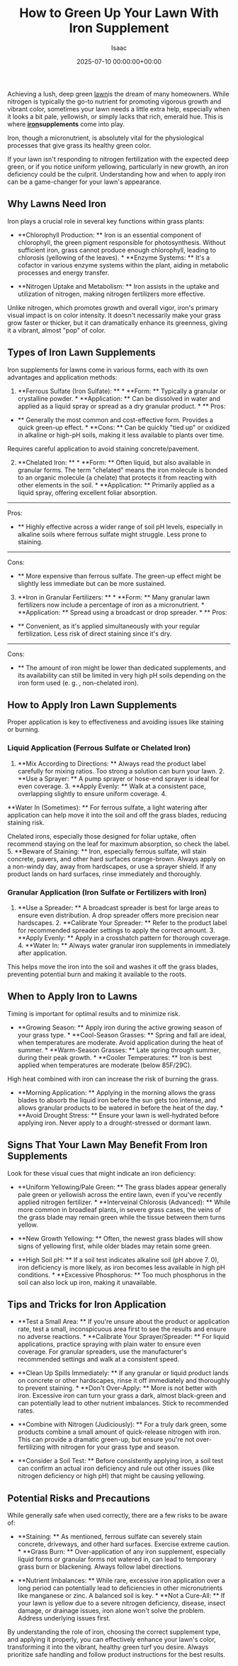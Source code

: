 ﻿---
title: How to Green Up Your Lawn With Iron Supplement
description: Achieving a lush, deep green lawn is the dream of many homeowners. While nitrogen is typically the go-to nutrient for promoting vigorous growth and vibrant...
slug: /how-to-green-up-your-lawn-with-iron-supplement/
date: 2025-07-10 00:00:00+00:00
lastmod: 2025-07-10 00:00:00+03:00
author: Isaac
categories:

- Lawn Care

- Fertilization

- Guides
tags:

- lawn-care

- lawn

- iron
layout: post
---

Achieving a lush, deep green [lawn](https://pestpolicy.com/10-essential-lawn-and-garden-tools-for-fall/)is the dream of many homeowners. While nitrogen is typically the go-to nutrient for promoting vigorous growth and vibrant color, sometimes your lawn needs a little extra help, especially when it looks a bit pale, yellowish, or simply lacks that rich, emerald hue. This is where **[iron](https://pestpolicy.com/best-paint-for-wrought-iron-railings/)supplements** come into play.

Iron, though a micronutrient, is absolutely vital for the physiological processes that give grass its healthy green color.

If your lawn isn't responding to nitrogen fertilization with the expected deep green, or if you notice uniform yellowing, particularly in new growth, an iron deficiency could be the culprit. Understanding how and when to apply iron can be a game-changer for your lawn's appearance.

##  Why Lawns Need Iron

Iron plays a crucial role in several key functions within grass plants:

* **Chlorophyll Production: ** Iron is an essential component of chlorophyll, the green pigment responsible for photosynthesis. Without sufficient iron, grass cannot produce enough chlorophyll, leading to chlorosis (yellowing of the leaves). * **Enzyme Systems: ** It's a cofactor in various enzyme systems within the plant, aiding in metabolic processes and energy transfer.

* **Nitrogen Uptake and Metabolism: ** Iron assists in the uptake and utilization of nitrogen, making nitrogen fertilizers more effective.

Unlike nitrogen, which promotes growth and overall vigor, iron's primary visual impact is on color intensity. It doesn't necessarily make your grass grow faster or thicker, but it can dramatically enhance its greenness, giving it a vibrant, almost "pop" of color.

##  Types of Iron Lawn Supplements

Iron supplements for lawns come in various forms, each with its own advantages and application methods:

1. **Ferrous Sulfate (Iron Sulfate): ** * **Form: ** Typically a granular or crystalline powder. * **Application: ** Can be dissolved in water and applied as a liquid spray or spread as a dry granular product. * **
Pros:

- ** Generally the most common and cost-effective form. Provides a quick green-up effect. * **Cons: ** Can be quickly "tied up" or oxidized in alkaline or high-pH soils, making it less available to plants over time.

Requires careful application to avoid staining concrete/pavement.

2. **Chelated Iron: ** * **Form: ** Often liquid, but also available in granular forms. The term "chelated" means the iron molecule is bonded to an organic molecule (a chelate) that protects it from reacting with other elements in the soil. * **Application: ** Primarily applied as a liquid spray, offering excellent foliar absorption.

* **
Pros:

- ** Highly effective across a wider range of soil pH levels, especially in alkaline soils where ferrous sulfate might struggle. Less prone to staining.

* **
Cons:

- ** More expensive than ferrous sulfate. The green-up effect might be slightly less immediate but can be more sustained.

3. **Iron in Granular Fertilizers: ** * **Form: ** Many granular lawn fertilizers now include a percentage of iron as a micronutrient. * **Application: ** Spread using a broadcast or drop spreader. * **
Pros:

- ** Convenient, as it's applied simultaneously with your regular fertilization. Less risk of direct staining since it's dry.

* **
Cons:

- ** The amount of iron might be lower than dedicated supplements, and its availability can still be limited in very high pH soils depending on the iron form used (e. g. , non-chelated iron).

##  How to Apply Iron Lawn Supplements

Proper application is key to effectiveness and avoiding issues like staining or burning.

###  Liquid Application (Ferrous Sulfate or Chelated Iron)

1. **Mix According to Directions: ** Always read the product label carefully for mixing ratios. Too strong a solution can burn your lawn. 2. **Use a Sprayer: ** A pump sprayer or hose-end sprayer is ideal for even coverage. 3. **Apply Evenly: ** Walk at a consistent pace, overlapping slightly to ensure uniform coverage. 4.

**Water In (Sometimes): ** For ferrous sulfate, a light watering after application can help move it into the soil and off the grass blades, reducing staining risk.

Chelated irons, especially those designed for foliar uptake, often recommend staying on the leaf for maximum absorption, so check the label. 5. **Beware of Staining: ** Iron, especially ferrous sulfate, will stain concrete, pavers, and other hard surfaces orange-brown. Always apply on a non-windy day, away from hardscapes, or use a sprayer shield. If any product lands on hard surfaces, rinse immediately and thoroughly.

###  Granular Application (Iron Sulfate or Fertilizers with Iron)

1. **Use a Spreader: ** A broadcast spreader is best for large areas to ensure even distribution. A drop spreader offers more precision near hardscapes. 2. **Calibrate Your Spreader: ** Refer to the product label for recommended spreader settings to apply the correct amount. 3. **Apply Evenly: ** Apply in a crosshatch pattern for thorough coverage. 4. **Water In: ** Always water granular iron supplements in immediately after application.

This helps move the iron into the soil and washes it off the grass blades, preventing potential burn and making it available to the roots.

##  When to Apply Iron to Lawns

Timing is important for optimal results and to minimize risk.

* **Growing Season: ** Apply iron during the active growing season of your grass type. * **Cool-Season Grasses: ** Spring and fall are ideal, when temperatures are moderate. Avoid application during the heat of summer. * **Warm-Season Grasses: ** Late spring through summer, during their peak growth. * **Cooler Temperatures: ** Iron is best applied when temperatures are moderate (below 85F/29C).

High heat combined with iron can increase the risk of burning the grass.

* **Morning Application: ** Applying in the morning allows the grass blades to absorb the liquid iron before the sun gets too intense, and allows granular products to be watered in before the heat of the day. * **Avoid Drought Stress: ** Ensure your lawn is well-hydrated before applying iron. Never apply to a drought-stressed or dormant lawn.

##  Signs That Your Lawn May Benefit From Iron Supplements

Look for these visual cues that might indicate an iron deficiency:

* **Uniform Yellowing/Pale Green: ** The grass blades appear generally pale green or yellowish across the entire lawn, even if you've recently applied nitrogen fertilizer. * **Interveinal Chlorosis (Advanced): ** While more common in broadleaf plants, in severe grass cases, the veins of the grass blade may remain green while the tissue between them turns yellow.

* **New Growth Yellowing: ** Often, the newest grass blades will show signs of yellowing first, while older blades may retain some green.

* **High Soil pH: ** If a soil test indicates alkaline soil (pH above 7. 0), iron deficiency is more likely, as iron becomes less available in high pH conditions. * **Excessive Phosphorus: ** Too much phosphorus in the soil can also lock up iron, making it unavailable.

##  Tips and Tricks for Iron Application

* **Test a Small Area: ** If you're unsure about the product or application rate, test a small, inconspicuous area first to see the results and ensure no adverse reactions. * **Calibrate Your Sprayer/Spreader: ** For liquid applications, practice spraying with plain water to ensure even coverage. For granular spreaders, use the manufacturer's recommended settings and walk at a consistent speed.

* **Clean Up Spills Immediately: ** If any granular or liquid product lands on concrete or other hardscapes, rinse it off immediately and thoroughly to prevent staining. * **Don't Over-Apply: ** More is not better with iron. Excessive iron can turn your grass a dark, almost black-green and can potentially lead to other nutrient imbalances. Stick to recommended rates.

* **Combine with Nitrogen (Judiciously): ** For a truly dark green, some products combine a small amount of quick-release nitrogen with iron. This can provide a dramatic green-up, but ensure you're not over-fertilizing with nitrogen for your grass type and season.

* **Consider a Soil Test: ** Before consistently applying iron, a soil test can confirm an actual iron deficiency and rule out other issues (like nitrogen deficiency or high pH) that might be causing yellowing.

##  Potential Risks and Precautions

While generally safe when used correctly, there are a few risks to be aware of:

* **Staining: ** As mentioned, ferrous sulfate can severely stain concrete, driveways, and other hard surfaces. Exercise extreme caution. * **Grass Burn: ** Over-application of any iron supplement, especially liquid forms or granular forms not watered in, can lead to temporary grass burn or blackening. Always follow label directions.

* **Nutrient Imbalances: ** While rare, excessive iron application over a long period can potentially lead to deficiencies in other micronutrients like manganese or zinc. A balanced soil is key. * **Not a Cure-All: ** If your lawn is yellow due to a severe nitrogen deficiency, disease, insect damage, or drainage issues, iron alone won't solve the problem. Address underlying issues first.

By understanding the role of iron, choosing the correct supplement type, and applying it properly, you can effectively enhance your lawn's color, transforming it into the vibrant, healthy green turf you desire. Always prioritize safe handling and follow product instructions for the best results.
